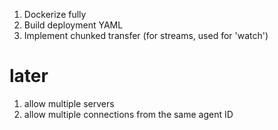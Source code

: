 1. Dockerize fully
1. Build deployment YAML
1. Implement chunked transfer (for streams, used for 'watch')

# later

1. allow multiple servers
1. allow multiple connections from the same agent ID
